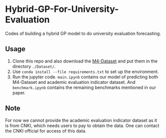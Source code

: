 # Hybrid-GP-For-University-Evaluation
Codes of building a hybrid GP model to do university evaluation forecasting.

## Usage

1. Clone this repo and also download the [M4-Dataset](https://github.com/Mcompetitions/M4-methods/tree/master/Dataset) and put them in the directory `./Dataset/`.
2. Use `conda install --file requirements.txt` to set up the environment.
3. Run the jupyter code. `main.ipynb` contains our model of predicting both M4-Dataset and academic evaluation indicator dataset. And `benchmark.ipynb` contains the remaining benchmarks mentioned in our paper.

## Note

For now we cannot provide the academic evaluation indicator dataset as it is from CNKI, which needs users to pay to obtain the data. One can contact the CNKI official for access of this data. 

